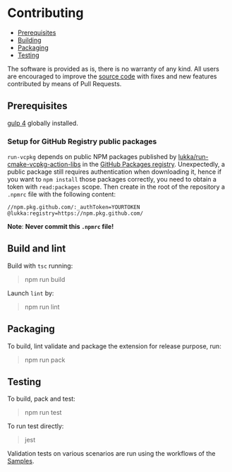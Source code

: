 # Contributing
  * [Prerequisites](#prerequisites)
  * [Building](#build-and-lint)
  * [Packaging](#packaging)
  * [Testing](#testing)

The software is provided as is, there is no warranty of any kind. All users are encouraged to improve the [source code](https://github.com/lukka/run-vcpkg) with fixes and new features contributed by means of Pull Requests.


## Prerequisites
[gulp 4](https://www.npmjs.com/package/gulp4) globally installed.

### Setup for GitHub Registry public packages

`run-vcpkg` depends on public NPM packages published by [lukka/run-cmake-vcpkg-action-libs](https://github.com/lukka/run-cmake-vcpkg-action-libs) in the [GitHub Packages registry](https://docs.github.com/en/free-pro-team@latest/packages/using-github-packages-with-your-projects-ecosystem/configuring-npm-for-use-with-github-packages).
Unexpectedly, a public package still requires authentication when downloading it, hence if you want to `npm install` those packages correctly, you need to obtain a token with `read:packages` scope. Then create in the root of the repository a `.npmrc` file with the following content:

    //npm.pkg.github.com/:_authToken=YOURTOKEN
    @lukka:registry=https://npm.pkg.github.com/

__Note__: **Never commit this `.npmrc` file!**

## Build and lint
Build with `tsc` running:

 > npm run build

Launch `lint` by:

 > npm run lint

## Packaging
To build, lint validate and package the extension for release purpose, run:

  > npm run pack

## Testing

To build, pack and test:
 
 > npm run test

 To run test directly:
 
 > jest

Validation tests on various scenarios are run using the workflows of the [Samples](./README.md#samples).

